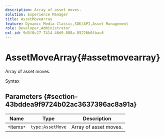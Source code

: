 ```yaml
---
description: Array of asset moves.
solution: Experience Manager
title: AssetMoveArray
feature: Dynamic Media Classic,SDK/API,Asset Management
role: Developer,Administrator
exl-id: 9d3f0c27-7414-46d9-888a-85226b0fbac6
---
```

# AssetMoveArray{#assetmovearray}

Array of asset moves.

 Syntax 

## Parameters {#section-43bddea9f9724b02ac3637396ac8a91a}

|  Name  | Type  | Description  |
|---|---|---|
|  `*`items`*`  | `type:AssetMove`  | Array of asset moves.  |
